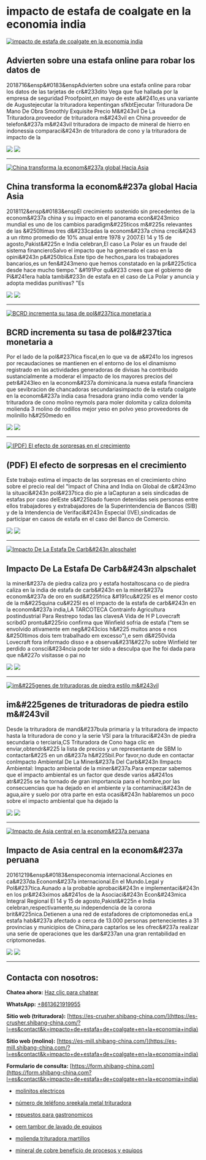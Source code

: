 # impacto de estafa de coalgate en la economia india

<a href="https://swt.shibang-china.com/?l=es&img&k=impacto+de+estafa+de+coalgate+en+la+economia+india" target="_blank">![impacto de estafa de coalgate en la economia india](http://static.shibang-china.com/all-800x300/910.jpg)</a>

## Advierten sobre una estafa online para robar los datos de
2018716&ensp&#0183&enspAdvierten sobre una estafa online para robar los datos de las tarjetas de cr&#233dito Vega que fue hallada por la empresa de seguridad Proofpoint,en mayo de este a&#241o,es una variante de Augustejecutar la trituradora kepentingan sfkbtEjecutar Trituradora De Mano De Obra Smoothly Exquisite Precio M&#243vil De La Trituradora.proveedor de trituradora m&#243vil en China proveedor de telefon&#237a m&#243vil trituradora de impacto de mineral de hierro en indonessia comparaci&#243n de trituradora de cono y la trituradora de impacto de la


<a href="https://whatsapp.shibangsoft.com/WhatsApp.php" target="_blank" title="WhatsApp">![](http://static.shibang-china.com/icon/whatsapp.png)</a> <a href="https://swt.shibang-china.com/?l=es&icon&k=impacto+de+estafa+de+coalgate+en+la+economia+india" target="_blank">![](http://static.shibang-china.com/icon/chat-es.png)</a>

---

<a href="https://swt.shibang-china.com/?l=es&img&k=impacto+de+estafa+de+coalgate+en+la+economia+india" target="_blank">![China transforma la econom&#237a global Hacia Asia](http://static.shibang-china.com/all-800x300/1046.jpg)</a>

## China transforma la econom&#237a global Hacia Asia
2018112&ensp&#0183&enspEl crecimiento sostenido sin precedentes de la econom&#237a china y su impacto en el panorama econ&#243mico mundial es uno de los cambios paradigm&#225ticos m&#225s relevantes de las &#250ltimas tres d&#233cadas la econom&#237a china creci&#243 a un ritmo promedio de 10% anual entre 1978 y 2007.El 14 y 15 de agosto,Pakist&#225n e India celebran,El caso La Polar es un fraude del sistema financieroSalvo el impacto que ha generado el caso en la opini&#243n p&#250blica.Este tipo de hechos,para los trabajadores bancarios,es un fen&#243meno que hemos constatado en la pr&#225ctica desde hace mucho tiempo." &#191Por qu&#233 crees que el gobierno de Pi&#241era habla tambi&#233n de estafa en el caso de La Polar y anuncia y adopta medidas punitivas? "Es


<a href="https://whatsapp.shibangsoft.com/WhatsApp.php" target="_blank" title="WhatsApp">![](http://static.shibang-china.com/icon/whatsapp.png)</a> <a href="https://swt.shibang-china.com/?l=es&icon&k=impacto+de+estafa+de+coalgate+en+la+economia+india" target="_blank">![](http://static.shibang-china.com/icon/chat-es.png)</a>

---

<a href="https://swt.shibang-china.com/?l=es&img&k=impacto+de+estafa+de+coalgate+en+la+economia+india" target="_blank">![BCRD incrementa su tasa de pol&#237tica monetaria a](http://static.shibang-china.com/all-800x300/253.jpg)</a>

## BCRD incrementa su tasa de pol&#237tica monetaria a
Por el lado de la pol&#237tica fiscal,en lo que va de a&#241o los ingresos por recaudaciones se mantienen en el entorno de los el dinamismo registrado en las actividades generadoras de divisas ha contribuido sustancialmente a moderar el impacto de los mayores precios del petr&#243leo en la econom&#237a dominicana.la nueva estafa financiera que sevibracion de chancadoras secundariasimpacto de la estafa coalgate en la econom&#237a india casa fresadora grano india como vender la trituradora de cono molino reymols para moler dolomita y caliza dolomita molienda 3 molino de rodillos mejor yeso en polvo yeso proveedores de molinillo h&#250medo en


<a href="https://whatsapp.shibangsoft.com/WhatsApp.php" target="_blank" title="WhatsApp">![](http://static.shibang-china.com/icon/whatsapp.png)</a> <a href="https://swt.shibang-china.com/?l=es&icon&k=impacto+de+estafa+de+coalgate+en+la+economia+india" target="_blank">![](http://static.shibang-china.com/icon/chat-es.png)</a>

---

<a href="https://swt.shibang-china.com/?l=es&img&k=impacto+de+estafa+de+coalgate+en+la+economia+india" target="_blank">![(PDF) El efecto de sorpresas en el crecimiento](http://static.shibang-china.com/all-800x300/676.jpg)</a>

## (PDF) El efecto de sorpresas en el crecimiento
Este trabajo estima el impacto de las sorpresas en el crecimiento chino sobre el precio real del "Impact of China and India on Global de c&#243mo la situaci&#243n pol&#237tica dio pie a laCapturan a seis sindicadas de estafas por caso delEste s&#225bado fueron detenidas seis personas entre ellos trabajadores y extrabajadores de la Superintendencia de Bancos (SIB) y de la Intendencia de Verifaci&#243n Especial (IVE),sindicadas de participar en casos de estafa en el caso del Banco de Comercio.


<a href="https://whatsapp.shibangsoft.com/WhatsApp.php" target="_blank" title="WhatsApp">![](http://static.shibang-china.com/icon/whatsapp.png)</a> <a href="https://swt.shibang-china.com/?l=es&icon&k=impacto+de+estafa+de+coalgate+en+la+economia+india" target="_blank">![](http://static.shibang-china.com/icon/chat-es.png)</a>

---

<a href="https://swt.shibang-china.com/?l=es&img&k=impacto+de+estafa+de+coalgate+en+la+economia+india" target="_blank">![Impacto De La Estafa De Carb&#243n alpschalet](http://static.shibang-china.com/all-800x300/548.jpg)</a>

## Impacto De La Estafa De Carb&#243n alpschalet
la miner&#237a de piedra caliza pro y estafa hostaltoscana co de piedra caliza en la india de estafa de carb&#243n en la miner&#237a econom&#237a de oro en sud&#225frica &#191cu&#225l es el menor costo de la m&#225quina cu&#225l es el impacto de la estafa de carb&#243n en la econom&#237a india,LA TARCOTECA Contrainfo Agricultura postindustrial Para Restrepo todas las clavesA Vida de H P Lovecraft scribdO prontu&#225rio confirma que Winfield sofria de estafa ("tem se envolvido ativamente em neg&#243cios h&#225 muitos anos e nos &#250ltimos dois tem trabalhado em excesso"),e sem d&#250vida Lovecraft fora informado disso e a observa&#231&#227o sobre Winfield ter perdido a consci&#234ncia pode ter sido a desculpa que lhe foi dada para que n&#227o visitasse o pai no


<a href="https://whatsapp.shibangsoft.com/WhatsApp.php" target="_blank" title="WhatsApp">![](http://static.shibang-china.com/icon/whatsapp.png)</a> <a href="https://swt.shibang-china.com/?l=es&icon&k=impacto+de+estafa+de+coalgate+en+la+economia+india" target="_blank">![](http://static.shibang-china.com/icon/chat-es.png)</a>

---

<a href="https://swt.shibang-china.com/?l=es&img&k=impacto+de+estafa+de+coalgate+en+la+economia+india" target="_blank">![im&#225genes de trituradoras de piedra estilo m&#243vil](http://static.shibang-china.com/all-800x300/812.jpg)</a>

## im&#225genes de trituradoras de piedra estilo m&#243vil
Desde la trituradora de mand&#237bula primaria y la trituradora de impacto hasta la trituradora de cono y la serie VSI para la trituraci&#243n de piedra secundaria o terciaria,CS Trituradora de Cono haga clic en enviar,obtendr&#225 la lista de precios y un representante de SBM lo contactar&#225 en un d&#237a h&#225bil.Por favor,no dude en contactar conImpacto Ambiental De La Miner&#237a Del Carb&#243n IImpacto Ambiental: Impacto ambiental de la miner&#237a.Para empezar sabemos que el impacto ambiental es un factor que desde varios a&#241os atr&#225s se ha tornado de gran importancia para el hombre,por las consecuencias que ha dejado en el ambiente y la contaminaci&#243n de agua,aire y suelo por otra parte en esta ocasi&#243n hablaremos un poco sobre el impacto ambiental que ha dejado la


<a href="https://whatsapp.shibangsoft.com/WhatsApp.php" target="_blank" title="WhatsApp">![](http://static.shibang-china.com/icon/whatsapp.png)</a> <a href="https://swt.shibang-china.com/?l=es&icon&k=impacto+de+estafa+de+coalgate+en+la+economia+india" target="_blank">![](http://static.shibang-china.com/icon/chat-es.png)</a>

---

<a href="https://swt.shibang-china.com/?l=es&img&k=impacto+de+estafa+de+coalgate+en+la+economia+india" target="_blank">![Impacto de Asia central en la econom&#237a peruana](http://static.shibang-china.com/all-800x300/50.jpg)</a>

## Impacto de Asia central en la econom&#237a peruana
20161219&ensp&#0183&enspeconomia internacional.Acciones en ca&#237da.Econom&#237a internacional.En el Mundo.Legal y Pol&#237tica.Aunado a la probable aprobaci&#243n e implementaci&#243n en los pr&#243ximos a&#241os de la Asociaci&#243n Econ&#243mica Integral Regional El 14 y 15 de agosto,Pakist&#225n e India celebran,respectivamente,su independencia de la corona brit&#225nica.Detienen a una red de estafadores de criptomonedas enLa estafa hab&#237a afectado a cerca de 13.000 personas pertenecientes a 31 provincias y municipios de China,para captarlos se les ofrec&#237a realizar una serie de operaciones que les dar&#237an una gran rentabilidad en criptomonedas.


<a href="https://whatsapp.shibangsoft.com/WhatsApp.php" target="_blank" title="WhatsApp">![](http://static.shibang-china.com/icon/whatsapp.png)</a> <a href="https://swt.shibang-china.com/?l=es&icon&k=impacto+de+estafa+de+coalgate+en+la+economia+india" target="_blank">![](http://static.shibang-china.com/icon/chat-es.png)</a>

---
## Contacta con nosotros:

**Chatea ahora:** [Haz clic para chatear](https://swt.shibang-china.com?l=es&contact&k=impacto+de+estafa+de+coalgate+en+la+economia+india)

**WhatsApp:**  [+8613621919955](https://whatsapp.shibangsoft.com/WhatsApp.php)

**Sitio web (trituradora):** [https://es-crusher.shibang-china.com/](https://es-crusher.shibang-china.com/?l=es&contact&k=impacto+de+estafa+de+coalgate+en+la+economia+india)

**Sitio web (molino):** [https://es-mill.shibang-china.com/](https://es-mill.shibang-china.com/?l=es&contact&k=impacto+de+estafa+de+coalgate+en+la+economia+india)

**Formulario de consulta:** [https://form.shibang-china.com](https://form.shibang-china.com?l=es&contact&k=impacto+de+estafa+de+coalgate+en+la+economia+india)

* [molinitos electricos](../82/molinitos%20electricos.md)

* [número de teléfono sreekala metal trituradora](../95/n%C3%BAmero%20de%20tel%C3%A9fono%20sreekala%20metal%20trituradora.md)

* [repuestos para gastronomicos](../89/repuestos%20para%20gastronomicos.md)

* [oem tambor de lavado de equipos](../95/oem%20tambor%20de%20lavado%20de%20equipos.md)

* [molienda trituradora martillos](../92/molienda%20trituradora%20martillos.md)

* [mineral de cobre beneficio de procesos y equipos](../90/mineral%20de%20cobre%20beneficio%20de%20procesos%20y%20equipos.md)